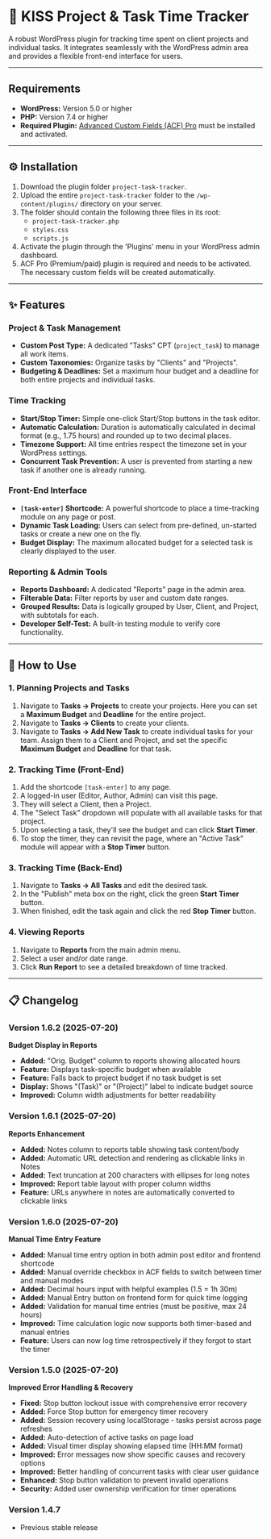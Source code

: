 <canvas>

# 🚀 KISS Project & Task Time Tracker

A robust WordPress plugin for tracking time spent on client projects and individual tasks. It integrates seamlessly with the WordPress admin area and provides a flexible front-end interface for users.

***

## Requirements

* **WordPress:** Version 5.0 or higher
* **PHP:** Version 7.4 or higher
* **Required Plugin:** [Advanced Custom Fields (ACF) Pro](https://www.advancedcustomfields.com/pro/) must be installed and activated.

***

## ⚙️ Installation

1.  Download the plugin folder `project-task-tracker`.
2.  Upload the entire `project-task-tracker` folder to the `/wp-content/plugins/` directory on your server.
3.  The folder should contain the following three files in its root:
    * `project-task-tracker.php`
    * `styles.css`
    * `scripts.js`
4.  Activate the plugin through the 'Plugins' menu in your WordPress admin dashboard.
5.  ACF Pro (Premium/paid) plugin is required and needs to be activated. The necessary custom fields will be created automatically.

***

## ✨ Features

### Project & Task Management
* **Custom Post Type:** A dedicated "Tasks" CPT (`project_task`) to manage all work items.
* **Custom Taxonomies:** Organize tasks by "Clients" and "Projects".
* **Budgeting & Deadlines:** Set a maximum hour budget and a deadline for both entire projects and individual tasks.

### Time Tracking
* **Start/Stop Timer:** Simple one-click Start/Stop buttons in the task editor.
* **Automatic Calculation:** Duration is automatically calculated in decimal format (e.g., 1.75 hours) and rounded up to two decimal places.
* **Timezone Support:** All time entries respect the timezone set in your WordPress settings.
* **Concurrent Task Prevention:** A user is prevented from starting a new task if another one is already running.

### Front-End Interface
* **`[task-enter]` Shortcode:** A powerful shortcode to place a time-tracking module on any page or post.
* **Dynamic Task Loading:** Users can select from pre-defined, un-started tasks or create a new one on the fly.
* **Budget Display:** The maximum allocated budget for a selected task is clearly displayed to the user.

### Reporting & Admin Tools
* **Reports Dashboard:** A dedicated "Reports" page in the admin area.
* **Filterable Data:** Filter reports by user and custom date ranges.
* **Grouped Results:** Data is logically grouped by User, Client, and Project, with subtotals for each.
* **Developer Self-Test:** A built-in testing module to verify core functionality.

***

## 📖 How to Use

### 1. Planning Projects and Tasks
1.  Navigate to **Tasks → Projects** to create your projects. Here you can set a **Maximum Budget** and **Deadline** for the entire project.
2.  Navigate to **Tasks → Clients** to create your clients.
3.  Navigate to **Tasks → Add New Task** to create individual tasks for your team. Assign them to a Client and Project, and set the specific **Maximum Budget** and **Deadline** for that task.

### 2. Tracking Time (Front-End)
1.  Add the shortcode `[task-enter]` to any page.
2.  A logged-in user (Editor, Author, Admin) can visit this page.
3.  They will select a Client, then a Project.
4.  The "Select Task" dropdown will populate with all available tasks for that project.
5.  Upon selecting a task, they'll see the budget and can click **Start Timer**.
6.  To stop the timer, they can revisit the page, where an "Active Task" module will appear with a **Stop Timer** button.

### 3. Tracking Time (Back-End)
1.  Navigate to **Tasks → All Tasks** and edit the desired task.
2.  In the "Publish" meta box on the right, click the green **Start Timer** button.
3.  When finished, edit the task again and click the red **Stop Timer** button.

### 4. Viewing Reports
1.  Navigate to **Reports** from the main admin menu.
2.  Select a user and/or date range.
3.  Click **Run Report** to see a detailed breakdown of time tracked.

***

## 📋 Changelog

### Version 1.6.2 (2025-07-20)
**Budget Display in Reports**
* **Added:** "Orig. Budget" column to reports showing allocated hours
* **Feature:** Displays task-specific budget when available
* **Feature:** Falls back to project budget if no task budget is set
* **Display:** Shows "(Task)" or "(Project)" label to indicate budget source
* **Improved:** Column width adjustments for better readability

### Version 1.6.1 (2025-07-20)
**Reports Enhancement**
* **Added:** Notes column to reports table showing task content/body
* **Added:** Automatic URL detection and rendering as clickable links in Notes
* **Added:** Text truncation at 200 characters with ellipses for long notes
* **Improved:** Report table layout with proper column widths
* **Feature:** URLs anywhere in notes are automatically converted to clickable links

### Version 1.6.0 (2025-07-20)
**Manual Time Entry Feature**
* **Added:** Manual time entry option in both admin post editor and frontend shortcode
* **Added:** Manual override checkbox in ACF fields to switch between timer and manual modes
* **Added:** Decimal hours input with helpful examples (1.5 = 1h 30m)
* **Added:** Manual Entry button on frontend form for quick time logging
* **Added:** Validation for manual time entries (must be positive, max 24 hours)
* **Improved:** Time calculation logic now supports both timer-based and manual entries
* **Feature:** Users can now log time retrospectively if they forgot to start the timer

### Version 1.5.0 (2025-07-20)
**Improved Error Handling & Recovery**
* **Fixed:** Stop button lockout issue with comprehensive error recovery
* **Added:** Force Stop button for emergency timer recovery
* **Added:** Session recovery using localStorage - tasks persist across page refreshes
* **Added:** Auto-detection of active tasks on page load
* **Added:** Visual timer display showing elapsed time (HH:MM format)
* **Improved:** Error messages now show specific causes and recovery options
* **Improved:** Better handling of concurrent tasks with clear user guidance
* **Enhanced:** Stop button validation to prevent invalid operations
* **Security:** Added user ownership verification for timer operations

### Version 1.4.7
* Previous stable release

</canvas>
